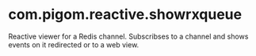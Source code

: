 # com.pigom.reactive.showrxqueue
Reactive viewer for a Redis channel.
Subscribses to a channel and shows events on it redirected or to a web view.